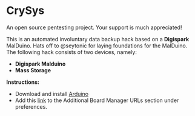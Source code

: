 # CrySys
An open source pentesting project. Your support is much appreciated!

This is an automated involuntary data backup hack based on a **Digispark** MalDuino.
Hats off to @seytonic for laying foundations for the MalDuino.
The following hack consists of two devices, namely:
* __Digispark Malduino__
* __Mass Storage__


__Instructions:__
* Download and install [Arduino](https://www.arduino.cc/en/Main/Software)
* Add this [link](https://raw.githubusercontent.com/digistump/arduino-boards-index/master/package_digistump_index.json) to the Additional Board Manager URLs section under preferences.
